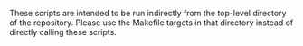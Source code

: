 
These scripts are intended to be run indirectly from the top-level directory of the repository. Please use the Makefile targets in that directory instead of directly calling these scripts.
